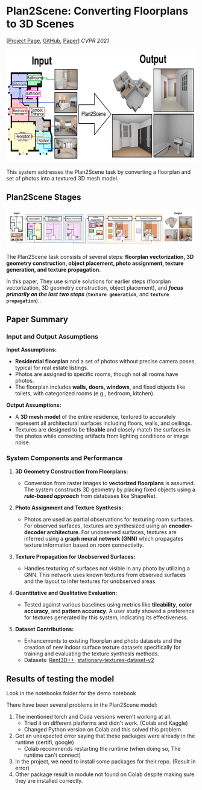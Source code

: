# Plan2Scene: Converting Floorplans to 3D Scenes


[[Project Page](https://3dlg-hcvc.github.io/plan2scene/), [GitHub](https://github.com/3dlg-hcvc/plan2scene), [Paper](https://arxiv.org/abs/2106.05375)] *CVPR 2021*

<img src='https://raw.githubusercontent.com/3dlg-hcvc/plan2scene/main/docs/img/intro.png' height='300'/>

This system addresses the Plan2Scene task by converting a floorplan and set of photos into a textured 3D mesh model.


## Plan2Scene Stages
<img src='https://raw.githubusercontent.com/3dlg-hcvc/plan2scene/main/docs/img/task-overview.png'/>

The Plan2Scene task consists of several steps: **floorplan vectorization, 3D geometry construction, object placement, photo assignment, texture generation, and texture propagation.**

In this paper, They use simple solutions for earlier steps (floorplan vectorization, 3D geometry construction, object placement), and **_focus primarily on the last two steps_** (**`texture generation`**, and **`texture propagation`**)..

<!-- ## Input and output assumptions
### Input
- Floorplans are usually available as raster images, requiring vectorization. So we assume a vector floorplan as input. We use 'floarpaln' to mean a vector floorplan from here on. 
- The input is a floorplan and a set of photos taken inside a residence, with photos assigned to rooms

### Output
- The output is a 3D mesh of the house with textures
for all architectural surfaces in each room. As a simplifying
assumption, they only represent three surface types in each
room: floor, wall, and ceiling, and assign the same texture for all surfaces of the same type in a room.

## Paper Summary

They address the task of converting a floorplan and a set
of associated photos of a residence into a textured 3D mesh
model, a task which they call Plan2Scene. Our system 
1) lifts a floorplan image to a 3D mesh model.

    - We convert the floorplan to 3D geometry and place fixed 3D objects (e.g., doors, windows, toilets) in the floorplan using a **`rule-based approach`** that retrieves objects from ShapeNet.
2) synthesizes surface textures based on the input photos.
3) infers textures for unobserved surfaces using a graph neural network architecture.

There are three components to there approach: 
1) Neural embedding-based tileable texture synthesis.
2) Texture synthesis for observed surfaces.
3) Texture propagation to unobserved surfaces -->



## Paper Summary

### **Input and Output Assumptions**

**Input Assumptions:**
- **Residential floorplan** and a set of photos without precise camera poses, typical for real estate listings.
- Photos are assigned to specific rooms, though not all rooms have photos.
- The floorplan includes **walls, doors, windows**, and fixed objects like toilets, with categorized rooms (e.g., bedroom, kitchen).

**Output Assumptions:**
- A **3D mesh model** of the entire residence, textured to accurately represent all architectural surfaces including floors, walls, and ceilings.
- Textures are designed to be **tileable** and closely match the surfaces in the photos while correcting artifacts from lighting conditions or image noise.

### **System Components and Performance**

1. **3D Geometry Construction from Floorplans:**
   - Conversion from raster images to **vectorized floorplans** is assumed. The system constructs 3D geometry by placing fixed objects using a **_rule-based approach_** from databases like ShapeNet.

2. **Photo Assignment and Texture Synthesis:**
   - Photos are used as partial observations for texturing room surfaces. For observed surfaces, textures are synthesized using an **encoder-decoder architecture**. For unobserved surfaces, textures are inferred using a **graph neural network (GNN)** which propagates texture information based on room connectivity.

3. **Texture Propagation for Unobserved Surfaces:**
   - Handles texturing of surfaces not visible in any photo by utilizing a GNN. This network uses known textures from observed surfaces and the layout to infer textures for unobserved areas.

4. **Quantitative and Qualitative Evaluation:**
   - Tested against various baselines using metrics like **tileability**, **color accuracy**, and **pattern accuracy**. A user study showed a preference for textures generated by this system, indicating its effectiveness.

5. **Dataset Contributions:**
   - Enhancements to existing floorplan and photo datasets and the creation of new indoor surface texture datasets specifically for training and evaluating the texture synthesis methods.
   - Datasets: 
   [Rent3D++](https://aspis.cmpt.sfu.ca/projects/plan2scene/datasets/rent3dpp/Rent3Dpp.zip), 
   [stationary-textures-dataset-v2](https://aspis.cmpt.sfu.ca/projects/plan2scene/datasets/stationary-textures-v2/stationary-textures-dataset-v2.zip)

## Results of testing the model

Look in the notebooks folder for the demo notebook

There have been several problems in the Plan2Scene model:
1) The mentioned torch and Cuda versions weren't working at all.
   * Tried it on different platforms and didn't work. (Colab and Kaggle)
   * Changed Python version on Colab and this solved this problem.
2) Got an unexpected error saying that these packages were already in the runtime (certifi, google)
   * Colab recommends restarting the runtime (when doing so, The runtime can't connect)
3) In the project, we need to install some packages for their repo. (Result in error)
4) Other package result in module not found on Colab despite making sure they are installed correctly.
